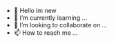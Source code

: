 - 👋 Hello im new 
- 🌱 I’m currently learning ...
- 💞️ I’m looking to collaborate on ...
- 📫 How to reach me ...

<!---
Thebacon21/Thebacon21 is a ✨ special ✨ repository because its `README.md` (this file) appears on your GitHub profile.
You can click the Preview link to take a look at your changes.
--->
